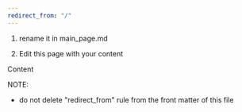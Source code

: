 ```yaml
---
redirect_from: "/"
---
```



1) rename it in main_page.md

2) Edit this page with your content


Content

NOTE: 
- do not delete "redirect_from" rule from the front matter of this file
